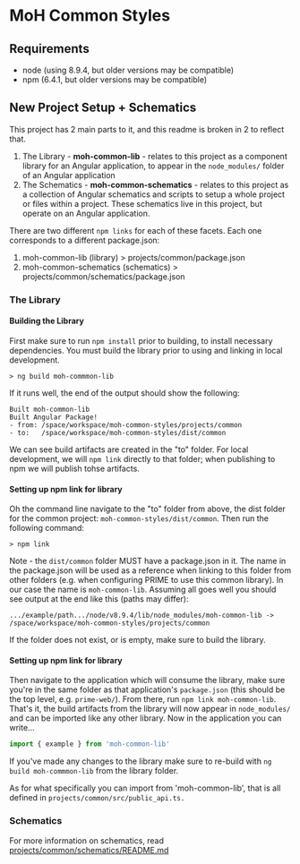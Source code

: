 # MoH Common Styles

## Requirements

* node (using 8.9.4, but older versions may be compatible)
* npm (6.4.1, but older versions may be compatible)


## New Project Setup + Schematics

This project has 2 main parts to it, and this readme is broken in 2 to reflect that.


1. The Library - **moh-common-lib** - relates to this project as a component library for an Angular application, to appear in the `node_modules/` folder of an Angular application
2. The Schematics - **moh-common-schematics** - relates to this project as a collection of Angular schematics and scripts to setup a whole project or files within a project. These schematics live in this project, but operate on an Angular application.

There are two different `npm links` for each of these facets.  Each one corresponds to a different package.json:

1. moh-common-lib (library) > projects/common/package.json
2. moh-common-schematics (schematics) > projects/common/schematics/package.json



### The Library


#### Building the Library

First make sure to run `npm install` prior to building, to install necessary dependencies.  You must build the library prior to using and linking in local development.

    > ng build moh-commmon-lib

If it runs well, the end of the output should show the following:

    Built moh-common-lib
    Built Angular Package!
    - from: /space/workspace/moh-common-styles/projects/common
    - to:   /space/workspace/moh-common-styles/dist/common

We can see build artifacts are created in the "to" folder. For local development, we will `npm link` directly to that folder; when publishing to npm we will publish tohse artifacts.

#### Setting up npm link for library

Oh the command line navigate to the "to" folder from above, the dist folder for the common project: `moh-common-styles/dist/common`. Then run the following command:

    > npm link

Note - the `dist/common` folder MUST have a package.json in it. The name in the package.json will be used as a reference when linking to this folder from other folders (e.g. when configuring PRIME to use this common library). In our case the name is `moh-common-lib`. Assuming all goes well you should see output at the end like this (paths may differ):

```
.../example/path.../node/v8.9.4/lib/node_modules/moh-common-lib -> /space/workspace/moh-common-styles/projects/common
```

If the folder does not exist, or is empty, make sure to build the library.


#### Setting up npm link for library

Then navigate to the application which will consume the library, make sure you're in the same folder as that application's `package.json` (this should be the top level, e.g. `prime-web/`).  From there, run `npm link moh-common-lib`.  That's it, the build artifacts from the library will now appear in `node_modules/` and can be imported like any other library.  Now in the application you can write...

```TypeScript
import { example } from 'moh-common-lib'
```

If you've made any changes to the library make sure to re-build with `ng build moh-commmon-lib` from the library folder.

As for what specifically you can import from 'moh-common-lib', that is all defined in `projects/common/src/public_api.ts.`


### Schematics

For more information on schematics, read [projects/common/schematics/README.md](projects/common/schematics/README.md)